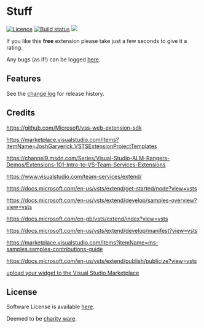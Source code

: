 [AppVeyorProjectUrl]: https://ci.appveyor.com/project/GregTrevellick/vsixfootie
[AppVeyorProjectBuildStatusBadgeSvg]: https://ci.appveyor.com/api/projects/status/i7kxey89fewvjkac?svg=true
[VersionNumberBadgeURL]: https://vsmarketplacebadge.apphb.com/version/GregTrevellick.VsixFootie.svg

# Stuff

[![Licence](https://img.shields.io/github/license/gittools/gitlink.svg)](/LICENSE.txt)
[![Build status][AppVeyorProjectBuildStatusBadgeSvg]][AppVeyorProjectUrl]
[![][VersionNumberBadgeURL]][VSMarketplaceUrl]

<!--VSMM readme start-->

[GitHubRepoURL]: https://github.com/GregTrevellick/VsixFootie
[GitHubRepoIssuesURL]: https://github.com/GregTrevellick/VsixFootie/issues
[GitHubRepoPullRequestsURL]: https://github.com/GregTrevellick/VsixFootie/pulls
[VisualStudioURL]: https://www.visualstudio.com/
[VSMarketplaceUrl]: https://marketplace.visualstudio.com/search?term=trevellick&target=VS&sortBy=Relevance
[CharityWareURL]: https://github.com/GregTrevellick/MiscellaneousArtefacts/wiki/Charity-Ware
[WhyURL]: https://github.com/GregTrevellick/MiscellaneousArtefacts/wiki/Why


If you like this **free** extension please take just a few seconds to give it a rating.

Any bugs (as if!) can be logged [here][GitHubRepoIssuesURL].

## Features

See the [change log](CHANGELOG.md) for release history.

## Credits

https://github.com/Microsoft/vss-web-extension-sdk

https://marketplace.visualstudio.com/items?itemName=JoshGarverick.VSTSExtensionProjectTemplates

https://channel9.msdn.com/Series/Visual-Studio-ALM-Rangers-Demos/Extensions-101-Intro-to-VS-Team-Services-Extensions

https://www.visualstudio.com/team-services/extend/

https://docs.microsoft.com/en-us/vsts/extend/get-started/node?view=vsts

https://docs.microsoft.com/en-us/vsts/extend/develop/samples-overview?view=vsts

https://docs.microsoft.com/en-gb/vsts/extend/index?view=vsts

https://docs.microsoft.com/en-us/vsts/extend/develop/manifest?view=vsts

https://marketplace.visualstudio.com/items?itemName=ms-samples.samples-contributions-guide

https://docs.microsoft.com/en-us/vsts/extend/publish/publicize?view=vsts

[upload your widget to the Visual Studio Marketplace](https://docs.microsoft.com/en-us/vsts/extend/publish/overview?view=vsts)



## License

Software License is available [here](/LICENSE.txt).

Deemed to be [charity ware][CharityWareURL].